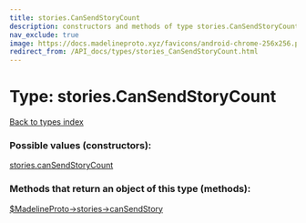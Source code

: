 ```yaml
---
title: stories.CanSendStoryCount
description: constructors and methods of type stories.CanSendStoryCount
nav_exclude: true
image: https://docs.madelineproto.xyz/favicons/android-chrome-256x256.png
redirect_from: /API_docs/types/stories_CanSendStoryCount.html
---
```

# Type: stories.CanSendStoryCount
[Back to types index](index.html)



### Possible values (constructors):

[stories.canSendStoryCount](/API_docs/constructors/stories.canSendStoryCount.html)  



### Methods that return an object of this type (methods):

[$MadelineProto->stories->canSendStory](/API_docs/methods/stories.canSendStory.html)  



